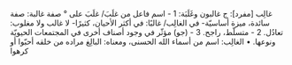 ‌غالِب [مفرد]: ج غالبون وغَلَبَة:
1 - اسم فاعل من غلَبَ/ غلَبَ على ° صفة غالبة: صفة سائدة، ميزة أساسيّة- في الغالِب/ غالبًا: في أكثر الأحيان، كثيرًا- لا ‌غالب ولا مغلوب: تعادُل.
2 - متسلّط، راجح.
3 - (جو) مؤثّر في وجود أصناف أخرى في المجتمعات الحيويّة ونوعها.
• الغالِب: اسم من أسماء الله الحسنى، ومعناه: البالِغ مراده من خلقه أحبّوا أو كرهوا